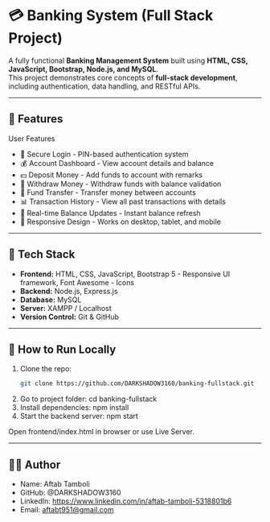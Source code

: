# 💳 Banking System (Full Stack Project)

A fully functional **Banking Management System** built using **HTML, CSS, JavaScript, Bootstrap, Node.js, and MySQL**.  
This project demonstrates core concepts of **full-stack development**, including authentication, data handling, and RESTful APIs.

---

## 🚀 Features

User Features

- 🔐 Secure Login - PIN-based authentication system
- 💰 Account Dashboard - View account details and balance
- 💵 Deposit Money - Add funds to account with remarks
- 💸 Withdraw Money - Withdraw funds with balance validation
- 🔄 Fund Transfer - Transfer money between accounts
- 📊 Transaction History - View all past transactions with details
- 🔄 Real-time Balance Updates - Instant balance refresh
- 📱 Responsive Design - Works on desktop, tablet, and mobile

---

## 🧰 Tech Stack

- **Frontend:** HTML, CSS, JavaScript, Bootstrap 5 - Responsive UI framework, Font Awesome - Icons
- **Backend:** Node.js, Express.js  
- **Database:** MySQL  
- **Server:** XAMPP / Localhost  
- **Version Control:** Git & GitHub

---

## 🧪 How to Run Locally

1. Clone the repo:
   ```bash
   git clone https://github.com/DARKSHADOW3160/banking-fullstack.git
2. Go to project folder: cd banking-fullstack
3. Install dependencies: npm install
4. Start the backend server: npm start

Open frontend/index.html in browser or use Live Server.

---

## 👨‍💻 Author

- Name: Aftab Tamboli 
- GitHub: @DARKSHADOW3160 
- LinkedIn: https://www.linkedin.com/in/aftab-tamboli-5318801b6
- Email: aftabt951@gmail.com
